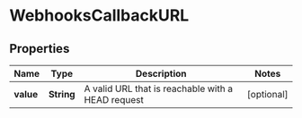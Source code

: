 # WebhooksCallbackURL

## Properties
Name | Type | Description | Notes
------------ | ------------- | ------------- | -------------
**value** | **String** | A valid URL that is reachable with a HEAD request |  [optional]
